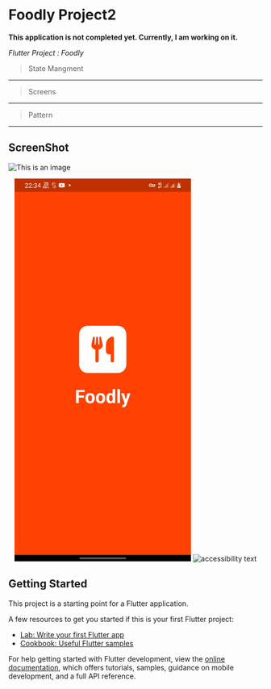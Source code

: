 # Foodly Project2

**This application is not completed yet. Currently, I am working on it.**

*Flutter Project : Foodly* 
> State Mangment
-------
> Screens
-------
> Pattern
-------
 
## ScreenShot

![This is an image]([,])
<p align="center">
  <img src="https://raw.githubusercontent.com/IGayoub/foodly-app-flutter/master/assets/img/foodlyScreens/Screen1.jpg" width="350" title="hover text">
  <img src="your_relative_path_here_number_2_large_name" width="350" alt="accessibility text">
</p>

## Getting Started

This project is a starting point for a Flutter application.

A few resources to get you started if this is your first Flutter project:

- [Lab: Write your first Flutter app](https://docs.flutter.dev/get-started/codelab)
- [Cookbook: Useful Flutter samples](https://docs.flutter.dev/cookbook)

For help getting started with Flutter development, view the
[online documentation](https://docs.flutter.dev/), which offers tutorials,
samples, guidance on mobile development, and a full API reference.
